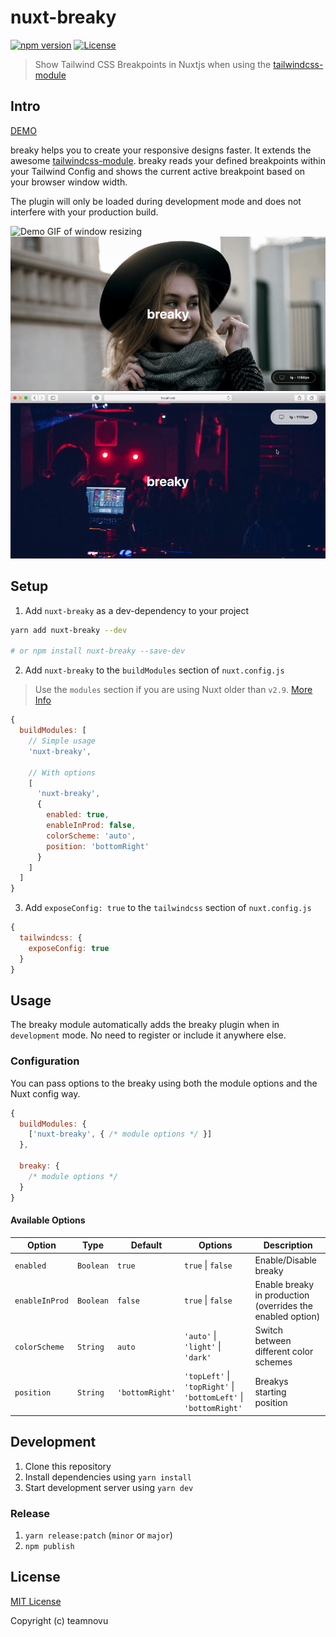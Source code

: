 # nuxt-breaky

[![npm version][npm-version-src]][npm-version-href]
[![License][license-src]][license-href]

<!-- [![npm downloads][npm-downloads-src]][npm-downloads-href] -->
<!-- [![Circle CI][circle-ci-src]][circle-ci-href] -->
<!-- [![Codecov][codecov-src]][codecov-href] -->

> Show Tailwind CSS Breakpoints in Nuxtjs when using the [tailwindcss-module](https://github.com/nuxt-community/tailwindcss-module)

<!-- [📖 **Release Notes**](./CHANGELOG.md) -->

## Intro

[DEMO](https://teamnovu.github.io/nuxt-breaky/)

breaky helps you to create your responsive designs faster. It extends the awesome [tailwindcss-module](https://github.com/nuxt-community/tailwindcss-module). breaky reads your defined breakpoints within your Tailwind Config and shows the current active breakpoint based on your browser window width.

The plugin will only be loaded during development mode and does not interfere with your production build.

![Demo GIF of window resizing](./example/assets/img/resizing.gif 'Resizing Browser Window')
![Demo GIF of dragging](./example/assets/img/dragging.gif 'Dragging Card to Corners')
![Demo GIF of toggling dark mode](./example/assets/img/toggle-dark-mode.gif 'Toggling between Dark and Light Mode')

## Setup

1. Add `nuxt-breaky` as a dev-dependency to your project

```bash
yarn add nuxt-breaky --dev

# or npm install nuxt-breaky --save-dev
```

2. Add `nuxt-breaky` to the `buildModules` section of `nuxt.config.js`

> Use the `modules` section if you are using Nuxt older than `v2.9`. [More Info](https://nuxtjs.org/guide/modules/#build-only-modules)

```js
{
  buildModules: [
    // Simple usage
    'nuxt-breaky',

    // With options
    [
      'nuxt-breaky',
      {
        enabled: true,
        enableInProd: false,
        colorScheme: 'auto',
        position: 'bottomRight'
      }
    ]
  ]
}
```

3. Add `exposeConfig: true` to the `tailwindcss` section of `nuxt.config.js`

```js
{
  tailwindcss: {
    exposeConfig: true
  }
}
```

## Usage

The breaky module automatically adds the breaky plugin when in `development` mode.
No need to register or include it anywhere else.

### Configuration

You can pass options to the breaky using both the module options and the Nuxt config way.

```js
{
  buildModules: {
    ['nuxt-breaky', { /* module options */ }]
  },

  breaky: {
    /* module options */
  }
}
```

#### Available Options

| Option         | Type      | Default         | Options                                                          | Description                                                |
| -------------- | --------- | --------------- | ---------------------------------------------------------------- | ---------------------------------------------------------- |
| `enabled`      | `Boolean` | `true`          | `true` \| `false`                                                | Enable/Disable breaky                                      |
| `enableInProd` | `Boolean` | `false`         | `true` \| `false`                                                | Enable breaky in production (overrides the enabled option) |
| `colorScheme`  | `String`  | `auto`          | `'auto'` \| `'light'` \| `'dark'`                                | Switch between different color schemes                     |
| `position`     | `String`  | `'bottomRight'` | `'topLeft'` \| `'topRight'` \| `'bottomLeft'` \| `'bottomRight'` | Breakys starting position                                  |

## Development

1. Clone this repository
2. Install dependencies using `yarn install`
3. Start development server using `yarn dev`

### Release

1. `yarn release:patch` (`minor` or `major`)
2. `npm publish`

## License

[MIT License](./LICENSE)

Copyright (c) teamnovu

<!-- Badges -->

[npm-version-src]: https://img.shields.io/npm/v/nuxt-breaky/latest.svg?style=flat-square
[npm-version-href]: https://github.com/teamnovu/nuxt-breaky/releases
[npm-downloads-src]: https://img.shields.io/npm/dt/nuxt-breaky.svg?style=flat-square
[npm-downloads-href]: https://github.com/teamnovu/nuxt-breaky/releases
[circle-ci-src]: https://img.shields.io/circleci/project/github/teamnovu/nuxt-breaky.svg?style=flat-square
[circle-ci-href]: https://circleci.com/gh/teamnovu/nuxt-breaky
[codecov-src]: https://img.shields.io/codecov/c/github/teamnovu/nuxt-breaky.svg?style=flat-square
[codecov-href]: https://codecov.io/gh/teamnovu/nuxt-breaky
[license-src]: https://img.shields.io/npm/l/nuxt-breaky.svg?style=flat-square
[license-href]: https://github.com/teamnovu/nuxt-breaky/blob/master/LICENSE
